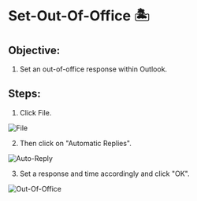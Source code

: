 # Set-Out-Of-Office :desert_island:

## Objective:

1. Set an out-of-office response within Outlook.

## Steps:

1. 	Click File.

![File](https://github.com/XXLMandalorian013/Docs-Software-SAS-Public/blob/main/Software/Outlook%20(Desktop)/Out-Of-Office/Set-Out-Of-Office/images/File.png)

2. Then click on "Automatic Replies".

![Auto-Reply](https://github.com/XXLMandalorian013/Docs-Software-SAS-Public/blob/main/Software/Outlook%20(Desktop)/Out-Of-Office/Set-Out-Of-Office/images/Auto-Reply.png)

3. Set a response and time accordingly and click "OK".

![Out-Of-Office](https://github.com/XXLMandalorian013/Docs-Software-SAS-Public/blob/main/Software/Outlook%20(Desktop)/Out-Of-Office/Set-Out-Of-Office/images/Out-Of-Office.png)
